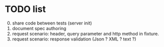 # TODO list

0. share code between tests (server init)
0. document spec authoring
0. request scenario: header, query parameter and http method in fixture.
0. request scenario: response validation (Json ? XML ? text ?)
